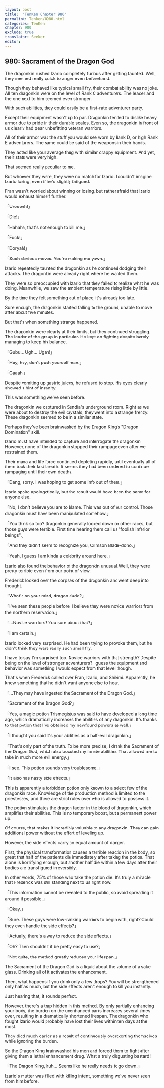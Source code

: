 ```yaml
---
layout: post
title:  "TenKen Chapter 980"
permalink: Tenken/0980.html
categories: TenKen
chapter: 980
exclude: true
translator: Seeker
editor: 
---
```

<h2>980: Sacrament of the Dragon God</h2>

The dragonkin rushed Izario completely furious after getting taunted. Well, they seemed really quick to anger even beforehand.

Though they behaved like typical small fry, their combat ability was no joke. All ten dragonkin were on the level of Rank C adventurers. The leader and the one next to him seemed even stronger.

With such abilities, they could easily be a first-rate adventurer party.

Except their equipment wasn't up to par. Dragonkin tended to dislike heavy armor due to pride in their durable scales. Even so, the dragonkin in front of us clearly had gear unbefitting veteran warriors.

All of their armor was the stuff you would see worn by Rank D, or high Rank E adventurers. The same could be said of the weapons in their hands.

They acted like your average thug with similar crappy equipment. And yet, their stats were very high.

That seemed really peculiar to me.

But whoever they were, they were no match for Izario. I couldn't imagine Izario losing, even if he's slightly fatigued.

Fran wasn't worried about winning or losing, but rather afraid that Izario would exhaust himself further.

「Urooooh!」

「Die!」

「Hahaha, that's not enough to kill me.」

「Fuck!」

「Doryah!」

「Such obvious moves. You're making me yawn.」

Izario repeatedly taunted the dragonkin as he continued dodging their attacks. The dragonkin were already right where he wanted them.

They were so preoccupied with Izario that they failed to realize what he was doing. Meanwhile, we saw the ambient temperature rising little by little.

By the time they felt something out of place, it's already too late.

Sure enough, the dragonkin started falling to the ground, unable to move after about five minutes.

But that's when something strange happened.

The dragonkin were clearly at their limits, but they continued struggling. The leader of the group in particular. He kept on fighting despite barely managing to keep his balance.

「Gubu... Ugh... Ugah!」

「Hey, hey, don't push yourself man.」

「Gaaah!」

Despite vomiting up gastric juices, he refused to stop. His eyes clearly showed a hint of insanity.

This was something we've seen before.

The dragonkin we captured in Sendia's underground room. Right as we were about to destroy the evil crystals, they went into a strange frenzy. These dragonkin seemed to be in a similar state.

Perhaps they've been brainwashed by the Dragon King's "Dragon Domination" skill.

Izario must have intended to capture and interrogate the dragonkin. However, none of the dragonkin stopped their rampage even after we restrained them.

Their mana and life force continued depleting rapidly, until eventually all of them took their last breath. It seems they had been ordered to continue rampaging until their own deaths.

「Dang, sorry. I was hoping to get some info out of them.」

Izario spoke apologetically, but the result would have been the same for anyone else.

「No, I don't believe you are to blame. This was out of our control. Those dragonkin must have been manipulated somehow.」

「You think so too? Dragonkin generally looked down on other races, but those guys were terrible. First time hearing them call us "foolish inferior beings".」

「And they didn't seem to recognize you, Crimson Blade-dono.」

「Yeah, I guess I am kinda a celebrity around here.」

Izario also found the behavior of the dragonkin unusual. Well, they were pretty terrible even from our point of view.

Frederick looked over the corpses of the dragonkin and went deep into thought.

「What's on your mind, dragon dude?」

「I've seen these people before. I believe they were novice warriors from the northern reservation.」

「...Novice warriors? You sure about that?」

「I am certain.」

Izario looked very surprised. He had been trying to provoke them, but he didn't think they were really such small fry.

I have to say I'm surprised too. Novice warriors with that strength? Despite being on the level of stronger adventurers? I guess the equipment and behavior was something I would expect from that level though.

That's when Frederick called over Fran, Izario, and Shikimi. Apparently, he knew something that he didn't want anyone else to hear.

「...They may have ingested the Sacrament of the Dragon God.」

「Sacrament of the Dragon God?」

「Yes, a magic potion Trismegistus was said to have developed a long time ago, which dramatically increases the abilities of any dragonkin. It's thanks to that potion that I've obtained my newfound powers as well.」

「I thought you said it's your abilities as a half-evil dragonkin.」

「That's only part of the truth. To be more precise, I drank the Sacrament of the Dragon God, which also boosted my innate abilities. That allowed me to take in much more evil energy.」

「I see. This potion sounds very troublesome.」

「It also has nasty side effects.」

This is apparently a forbidden potion only known to a select few of the dragonkin race. Knowledge of the production method is limited to the priestesses, and there are strict rules over who is allowed to possess it.

The potion stimulates the dragon factor in the blood of dragonkin, which amplifies their abilities. This is no temporary boost, but a permanent power up.

Of course, that makes it incredibly valuable to any dragonkin. They can gain additional power without the effort of leveling up.

However, the side effects carry an equal amount of danger.

First, the physical transformation causes a terrible reaction in the body, so great that half of the patients die immediately after taking the potion. That alone is horrifying enough, but another half die within a few days after their bodies are transfigured irreversibly.

In other words, 75% of those who take the potion die. It's truly a miracle that Frederick was still standing next to us right now.

「This information cannot be revealed to the public, so avoid spreading it around if possible.」

「Okay.」

「Sure. These guys were low-ranking warriors to begin with, right? Could they even handle the side effects?」

「Actually, there's a way to reduce the side effects.」

「Oh? Then shouldn't it be pretty easy to use?」

「Not quite, the method greatly reduces your lifespan.」

The Sacrament of the Dragon God is a liquid about the volume of a sake glass. Drinking all of it activates the enhancement.

Then, what happens if you drink only a few drops? You will be strengthened only half as much, but the side effects aren't enough to kill you instantly.

Just hearing that, it sounds perfect.

However, there's a trap hidden in this method. By only partially enhancing your body, the burden on the unenhanced parts increases several times over, resulting in a dramatically shortened lifespan. The dragonkin who fought Izario would probably have lost their lives within ten days at the most.

They died much earlier as a result of continuously overexerting themselves while ignoring the burden.

So the Dragon King brainwashed his men and forced them to fight after giving them a lethal enhancement drug. What a truly disgusting bastard!

「The Dragon King, huh... Seems like he really needs to go down.」

Izario's mutter was filled with killing intent, something we've never seen from him before.





